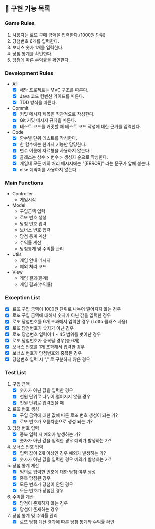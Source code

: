 ## 🚀 구현 기능 목록

### Game Rules
1. 사용자는 로또 구매 금액을 입력한다.(1000원 단위)
2. 당첨번호 6개를 입력한다.
3. 보너스 숫자 1개를 입력한다.
4. 당첨 통계를 확인한다.
5. 당첨에 따른 수익률을 확인한다.

### Development Rules
- All
  - [x] 해당 프로젝트는 MVC 구조를 따른다.
  - [x] Java 코드 컨벤션 가이드를 따른다.
  - [x] TDD 방식을 따른다.
- Commit
  - [x] 커밋 메시지 제목은 직관적으로 작성한다.
  - [x] Git 커밋 메시지 규칙을 따른다.
  - [x] 테스트 코드를 커밋할 때 테스트 코드 작성에 대한 근거를 입력한다.
- Code
  - [x] 함수별 단위 테스트를 작성한다.
  - [x] 한 함수에는 한가지 기능만 담당한다.
  - [x] 변수 이름에 자료형을 사용하지 않는다.
  - [x] 클래스는 상수 > 변수 > 생성자 순으로 작성한다.
  - [x] 게임내 모든 예외 처리 메시지에는 "[ERROR]" 라는 문구가 앞에 붙는다.
  - [x] else 예약어를 사용하지 않는다.

### Main Functions
- Controller
  - 게임시작
- Model
  - 구입금액 입력
  - 로또 번호 생성
  - 당첨 번호 입력
  - 보너스 번호 입력
  - 당첨 통계 계산
  - 수익률 계산
  - 당첨통계 및 수익률 관리
- Utils
  - 게임 안내 메시지
  - 예외 처리 코드
- View
  - 게임 결과(통계)
  - 게임 결과(수익률)

### Exception List
- [x] 로또 구입 금액이 1000원 단위로 나누어 떨어지지 않는 경우
- [x] 로또 구입 금액에 대해서 숫자가 아닌 값을 입력한 경우
- [x] 로또 당첨번호를 6개 초과해서 입력한 경우 (Lotto 클래스 사용)
- [x] 로또 당첨번호가 숫자가 아닌 경우
- [x] 로또 당첨번호 입력이 1 ~ 45 범위를 벗어난 경우
- [x] 로또 당첨번호가 중복될 경우(총 6개)
- [x] 보너스 번호를 1개 초과해서 입력한 경우
- [x] 보너스 번호가 당첨번호와 중복된 경우
- [x] 당첨번호 입력 시 "," 로 구분하지 않은 경우

### Test List
1. 구입 금액
   - [x] 숫자가 아닌 값을 입력한 경우
   - [x] 천원 단위로 나누어 떨어지지 않을 경우
   - [x] 천원 단위로 입력했을 때
2. 로또 번호 생성
   - [x] 구입 금액에 대한 값에 따른 로또 번호 생성이 되는 가?
   - [x] 로또 번호가 오름차순으로 생성 되는 가?
3. 당첨 번호 입력
   - [x] 중복 입력 시 예외가 발생하는 가?
   - [x] 숫자가 아닌 값을 입력한 경우 예외가 발생하는 가?
4. 보너스 번호 입력
   - [x] 입력 값이 2개 이상인 경우 예외가 발생하는 가? 
   - [x] 숫자가 아닌 값을 입력한 경우 예외가 발생하는 가?
5. 당첨 통계 계산
   - [x] 임의로 입력한 번호에 대한 당첨 여부 생성
   - [x] 중복 당첨된 경우
   - [x] 모든 번호가 당첨이 안된 경우
   - [x] 모든 번호가 당첨된 경우
6. 수익률 계산
   - [x] 당첨이 존재하지 않는 경우
   - [x] 당첨이 존재하는 경우
7. 당첨 통계 및 수익률 관리
   - [x] 로또 당첨 계산 결과에 따른 당첨 통계와 수익률 확인